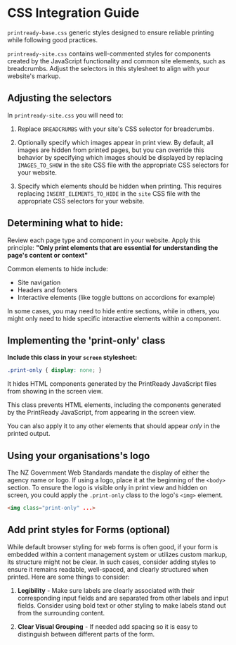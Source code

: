 # CSS Integration Guide

`printready-base.css` generic styles designed to ensure reliable printing while following good practices.

`printready-site.css` contains well-commented styles for components created by the JavaScript functionality and common site elements, such as breadcrumbs. Adjust the selectors in this stylesheet to align with your website's markup.

## Adjusting the selectors
In `printready-site.css` you will need to:

1. Replace `BREADCRUMBS` with your site's CSS selector for breadcrumbs. 

2. Optionally specify which images appear in print view. By default, all images are hidden from printed pages, but you can override this behavior by specifying which images should be displayed by replacing `IMAGES_TO_SHOW` in the site CSS file with the appropriate CSS selectors for your website.

3. Specify which elements should be hidden when printing. This requires replacing `INSERT_ELEMENTS_TO_HIDE` in the `site` CSS file with the appropriate CSS selectors for your website.

## Determining what to hide:

Review each page type and component in your website. Apply this principle: **"Only print elements that are essential for understanding the page's content or context"**

Common elements to hide include:

- Site navigation
- Headers and footers
- Interactive elements (like toggle buttons on accordions for example)
 
In some cases, you may need to hide entire sections, while in others, you might only need to hide specific interactive elements within a component.

## Implementing the 'print-only' class
**Include this class in your `screen` stylesheet:**

```CSS
.print-only { display: none; }     
```
It hides HTML components generated by the PrintReady JavaScript 
files from showing in the screen view. 

This class prevents HTML elements, including the components  generated by the PrintReady JavaScript, from appearing in the screen view.

You can also apply it to any other elements that should appear *only* in the printed output.


## Using your organisations's logo
The NZ Government Web Standards mandate the display of either the agency name or logo. If using a logo, place it at the beginning of the `<body>` section. To ensure the logo is visible only in print view and hidden on screen, you could apply the `.print-only` class to the logo's `<img>` element. 
```html
<img class="print-only" ...>
```
## Add print styles for Forms (optional)
While default browser styling for web forms is often good, if your form is embedded within a content management system or utilizes custom markup, its structure might not be clear. In such cases, consider adding styles to ensure it remains readable, well-spaced, and clearly structured when printed. Here are some things to consider:

1. **Legibility** - Make sure labels are clearly associated with their corresponding input fields and are separated from other labels and input fields. Consider using bold text or other styling to make labels stand out from the surrounding content.

2. **Clear Visual Grouping** - If needed add spacing so it is easy to distinguish between different parts of the form. 